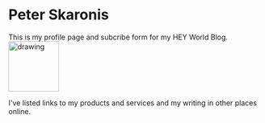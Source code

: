 # Peter Skaronis

This is my profile page and subcribe form for my HEY World Blog. <img src="[https://www.hey.com/assets/press/logos/hey-logo.png](https://www.hey.com/)" alt="drawing" width="100"/>

I've listed links to my products and services and my writing in other places online.
